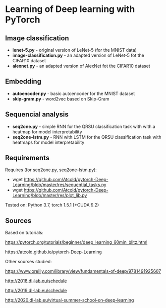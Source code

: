# Learning of Deep learning with PyTorch

## Image classification

- **lenet-5.py** - original version of LeNet-5 (for the MNIST data)
- **image-classification.py** - an adapted version of LeNet-5 fot the CIFAR10 dataset
- **alexnet.py** - an adapted version of AlexNet fot the CIFAR10 dataset

## Embedding

- **autoencoder.py** - basic autoencoder for the MNIST dataset
- **skip-gram.py** - word2vec based on Skip-Gram

## Sequencial analysis

- **seq2one.py** - simple RNN for the QRSU classification task with with a heatmap for model interpretability
- **seq2one-lstm.py** - RNN with LSTM for the QRSU classification task with heatmaps for model interpretability

## Requirements

Requires (for seq2one.py, seq2one-lstm.py):

- wget https://github.com/Atcold/pytorch-Deep-Learning/blob/master/res/sequential_tasks.py
- wget https://github.com/Atcold/pytorch-Deep-Learning/blob/master/res/plot_lib.py

Tested on: Python 3.7, torch 1.5.1 (+CUDA 9.2)

## Sources

Based on tutorials:

https://pytorch.org/tutorials/beginner/deep_learning_60min_blitz.html

https://atcold.github.io/pytorch-Deep-Learning

Other sourses studied:

https://www.oreilly.com/library/view/fundamentals-of-deep/9781491925607

http://2018.dl-lab.eu/schedule

http://2019.dl-lab.eu/schedule

http://2020.dl-lab.eu/virtual-summer-school-on-deep-learning